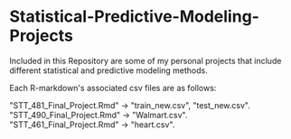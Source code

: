 # Statistical-Predictive-Modeling-Projects
Included in this Repository are some of my personal projects that include different statistical and predictive modeling methods.

Each R-markdown's associated csv files are as follows:

"STT_481_Final_Project.Rmd" -> "train_new.csv", "test_new.csv". 
"STT_490_Final_Project.Rmd" -> "Walmart.csv". 
"STT_461_Final_Project.Rmd" -> "heart.csv".
